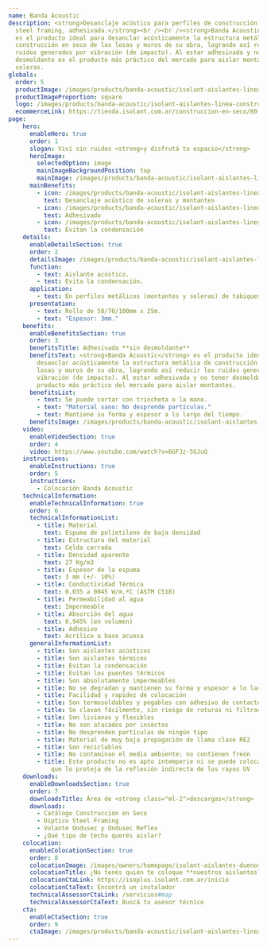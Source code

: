 ```yaml
---
name: Banda Acoustic
description: <strong>Desanclaje acústico para perfiles de construcción en seco y
  steel framing, adhesivada.</strong><br /><br /><strong>Banda Acoustic</strong>
  es el producto ideal para desanclar acústicamente la estructura metálica de
  construcción en seco de las losas y muros de su obra, logrando así reducir los
  ruidos generados por vibración (de impacto). Al estar adhesivada y no tener
  desmoldante es el producto más práctico del mercado para aislar montantes y
  soleras.
globals:
  order: 5
  productImage: /images/products/banda-acoustic/isolant-aislantes-linea-construccion-en-seco-banda-acoustic-producto-rollo.png
  productImageProportion: square
  logo: /images/products/banda-acoustic/isolant-aislantes-linea-construccion-en-seco-banda-acoustic-logo.webp
  ecommerceLink: https://tienda.isolant.com.ar/construccion-en-seco/80-banda-acoustic-100mm.html
page:
    hero:
      enableHero: true
      order: 1
      slogan: Viví sin ruidos <strong>y disfrutá tu espacio</strong>
      heroImage:
        selectedOption: image
        mainImageBackgroundPosition: top
        mainImage: /images/products/banda-acoustic/isolant-aislantes-linea-construccion-en-seco-banda-acoustic-imagen.jpg
      mainBenefits:
        - icon: /images/products/banda-acoustic/isolant-aislantes-linea-construccion-en-seco-banda-acoustic-beneficio-1.svg
          text: Desanclaje acústico de soleras y montantes
        - icon: /images/products/banda-acoustic/isolant-aislantes-linea-construccion-en-seco-banda-acoustic-beneficio-2.svg
          text: Adhesivado
        - icon: /images/products/banda-acoustic/isolant-aislantes-linea-construccion-en-seco-banda-acoustic-beneficio-3.svg
          text: Evitan la condensación
    details:
      enableDetailsSection: true
      order: 2
      detailsImage: /images/products/banda-acoustic/isolant-aislantes-linea-construccion-en-seco-banda-acoustic-imagen-detalle-producto.jpg
      function:
        - text: Aislante acústico.
        - text: Evita la condensación.
      application:
        - text: En perfiles metálicos (montantes y soleras) de tabiques y cielorrasos.
      presentation:
        - text: Rollo de 50/70/100mm x 25m.
        - text: "Espesor: 3mm."
    benefits:
      enableBenefitsSection: true
      order: 3
      benefitsTitle: Adhesivada **sin desmoldante**
      benefitsText: <strong>Banda Acoustic</strong> es el producto ideal para
        desanclar acústicamente la estructura metálica de construcción en seco de las
        losas y muros de su obra, logrando así reducir los ruidos generados por
        vibración (de impacto). Al estar adhesivada y no tener desmoldante es el
        producto más práctico del mercado para aislar montantes.
      benefitsList:
        - text: Se puede cortar con trincheta o la mano.
        - text: "Material sano: No desprende partículas."
        - text: Mantiene su forma y espesor a lo largo del tiempo.
      benefitsImage: /images/products/banda-acoustic/isolant-aislantes-linea-construccion-en-seco-banda-acoustic-beneficio-exclusivo.jpg
    video:
      enableVideoSection: true
      order: 4
      video: https://www.youtube.com/watch?v=6GFJz-5GJuQ
    instructions:
      enableInstructions: true
      order: 5
      instructions:
        - Colocación Banda Acoustic
    technicalInformation:
      enableTechnicalInformation: true
      order: 6
      technicalInformationList:
        - title: Material
          text: Espuma de polietileno de baja densidad
        - title: Estructura del material
          text: Celda cerrada
        - title: Densidad aparente
          text: 27 Kg/m3
        - title: Espesor de la espuma
          text: 3 mm (+/- 10%)
        - title: Conductividad Térmica
          text: 0.035 a 0045 W/m.ºC (ASTM C518)
        - title: Permeabilidad al agua
          text: Impermeable
        - title: Absorción del agua
          text: 0,945% (en volumen)
        - title: Adhesivo
          text: Acrílico a base acuosa
      generalInformationList:
        - title: Son aislantes acústicos
        - title: Son aislantes térmicos
        - title: Evitan la condensación
        - title: Evitan los puentes térmicos
        - title: Son absolutamente impermeables
        - title: No se degradan y mantienen su forma y espesor a lo largo del tiempo
        - title: Facilidad y rapidez de colocación
        - title: Son termosoldables y pegables con adhesivo de contacto
        - title: Se clavan fácilmente, sin riesgo de roturas ni filtraciones
        - title: Son livianas y flexibles
        - title: No son atacados por insectos
        - title: No desprenden partículas de ningún tipo
        - title: Material de muy baja propagación de llama clase RE2
        - title: Son reciclables
        - title: No contaminan el medio ambiente; no contienen freón
        - title: Este producto no es apto intemperie ni se puede colocar sin un cielorraso
            que lo proteja de la reflexión indirecta de los rayos UV
    downloads:
      enableDownloadsSection: true
      order: 7
      downloadsTitle: Área de <strong class="ml-2">descargas</strong>
      downloads:
        - Catálogo Construcción en Seco
        - Díptico Steel Framing
        - Volante Ondusec y Ondusec Reflex
        - ¿Qué tipo de techo querés aislar?
    colocation:
      enableColocationSection: true
      order: 8
      colocationImage: /images/owners/homepage/isolant-aislantes-duenos-e-inquilinos-isoplus-colocation.jpg
      colocationTitle: ¿No tenés quién te coloque **nuestros aislantes?**
      colocationCtaLink: https://isoplus.isolant.com.ar/inicio
      colocationCtaText: Encontrá un instalador
      technicalAssessorCtaLink: /servicios#map
      technicalAssessorCtaText: Buscá tu asesor técnico
    cta:
      enableCtaSection: true
      order: 9
      ctaImage: /images/products/banda-acoustic/isolant-aislantes-linea-vivienda-banda-acoustic-imagen-detalle.jpg
---
```

